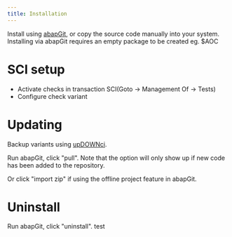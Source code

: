 ```yaml
---
title: Installation
---
```


Install using [abapGit](http://abapgit.org), or copy the source code manually into your system. Installing via abapGit requires an empty package to be created eg. $AOC

# SCI setup

- Activate checks in transaction SCI(Goto -> Management Of -> Tests)
- Configure check variant

# Updating

Backup variants using [upDOWNci](https://github.com/larshp/upDOWNci).

Run abapGit, click "pull". Note that the option will only show up if new code has been added to the repository.

Or click "import zip" if using the offline project feature in abapGit.

# Uninstall

Run abapGit, click "uninstall".
test